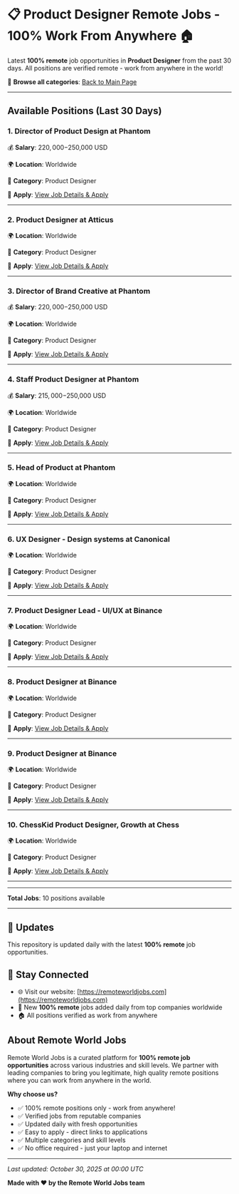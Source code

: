# 📋 Product Designer Remote Jobs - 100% Work From Anywhere 🏠

Latest **100% remote** job opportunities in **Product Designer** from the past 30 days. All positions are verified remote - work from anywhere in the world!

🔗 **Browse all categories**: [Back to Main Page](README.md)

---

## Available Positions (Last 30 Days)

### 1. Director of Product Design at Phantom

💰 **Salary**: $220,000-$250,000 USD

🌍 **Location**: Worldwide

📍 **Category**: Product Designer

🔗 **Apply**: [View Job Details & Apply](https://remoteworldjobs.com/director-of-product-design-pantom)

---

### 2. Product Designer at Atticus

🌍 **Location**: Worldwide

📍 **Category**: Product Designer

🔗 **Apply**: [View Job Details & Apply](https://remoteworldjobs.com/product-designer-atticus)

---

### 3. Director of Brand Creative at Phantom

💰 **Salary**: $220,000-$250,000 USD

🌍 **Location**: Worldwide

📍 **Category**: Product Designer

🔗 **Apply**: [View Job Details & Apply](https://remoteworldjobs.com/director-of-brand-creative-pantom)

---

### 4. Staff Product Designer at Phantom

💰 **Salary**: $215,000-$250,000 USD

🌍 **Location**: Worldwide

📍 **Category**: Product Designer

🔗 **Apply**: [View Job Details & Apply](https://remoteworldjobs.com/staff-product-designer-pantom)

---

### 5. Head of Product at Phantom

🌍 **Location**: Worldwide

📍 **Category**: Product Designer

🔗 **Apply**: [View Job Details & Apply](https://remoteworldjobs.com/head-of-product-pantom)

---

### 6. UX Designer - Design systems at Canonical

🌍 **Location**: Worldwide

📍 **Category**: Product Designer

🔗 **Apply**: [View Job Details & Apply](https://remoteworldjobs.com/ux-designer-design-systems-canonical)

---

### 7. Product Designer Lead - UI/UX at Binance

🌍 **Location**: Worldwide

📍 **Category**: Product Designer

🔗 **Apply**: [View Job Details & Apply](https://remoteworldjobs.com/product-designer-lead-ui-ux-binance)

---

### 8. Product Designer at Binance

🌍 **Location**: Worldwide

📍 **Category**: Product Designer

🔗 **Apply**: [View Job Details & Apply](https://remoteworldjobs.com/product-designer-remote-binance)

---

### 9. Product Designer at Binance

🌍 **Location**: Worldwide

📍 **Category**: Product Designer

🔗 **Apply**: [View Job Details & Apply](https://remoteworldjobs.com/product-designer-binance)

---

### 10. ChessKid Product Designer, Growth at Chess

🌍 **Location**: Worldwide

📍 **Category**: Product Designer

🔗 **Apply**: [View Job Details & Apply](https://remoteworldjobs.com/chesskid-product-designer-growth-chess)

---


---

**Total Jobs**: 10 positions available

---

## 🔄 Updates

This repository is updated daily with the latest **100% remote** job opportunities.

## 📧 Stay Connected

- 🌐 Visit our website: [https://remoteworldjobs.com](https://remoteworldjobs.com)
- 💼 New **100% remote** jobs added daily from top companies worldwide
- 🏠 All positions verified as work from anywhere

## About Remote World Jobs

Remote World Jobs is a curated platform for **100% remote job opportunities** across various industries and skill levels. We partner with leading companies to bring you legitimate, high quality remote positions where you can work from anywhere in the world.

**Why choose us?**
- ✅ 100% remote positions only - work from anywhere!
- ✅ Verified jobs from reputable companies
- ✅ Updated daily with fresh opportunities
- ✅ Easy to apply - direct links to applications
- ✅ Multiple categories and skill levels
- ✅ No office required - just your laptop and internet

---

_Last updated: October 30, 2025 at 00:00 UTC_

**Made with ❤️ by the Remote World Jobs team**
